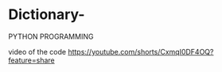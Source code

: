 # Dictionary-
PYTHON PROGRAMMING 

video of the code
https://youtube.com/shorts/CxmqI0DF4OQ?feature=share
